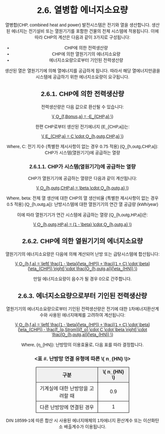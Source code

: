 # 2.6. 열병합 에너지소요량

열병합(CHP, combined heat and power) 발전시스템은 전기와 열을 생산합니다. 생산된 에너지는 전기설비 또는 열원기기를 포함한 건물의 전체 시스템에 적용됩니다.
이에 따라 CHP의 계산은 다음과 같이 3가지로 구성됩니다:

- CHP에 의한 전력생산량
- CHP에 의한 열원기기의 에너지소요량
- 에너지소요량으로부터 기인된 전력생산량

생산된 열은 열원기기에 의해 열에너지를 공급하게 됩니다. 
따라서 해당 열에너지만큼을 시스템에 공급하기 위한 에너지소요량이 요구됩니다.

## 2.6.1. CHP에 의한 전력생산량
전력생산량은 다음 값으로 환산될 수 있습니다:

<a href="/eco2_guide_center/1.%20ECO2%20Logic%20Guide/Hee1_Equation_List.html" class="equation-link" target="_blank" rel="noopener noreferrer">
  \( Q_{f,Bonus,a} = -E_{CHP,a} \)
</a>


한편 CHP로부터 생산된 전기에너지 \(E_{CHP,a}\)는:

<a href="/eco2_guide_center/1.%20ECO2%20Logic%20Guide/Hee1_Equation_List.html" class="equation-link" target="_blank" rel="noopener noreferrer">
  \( E_{CHP,a} = C \cdot Q_{h,outg,CHP,a} \)
</a>


Where,
C: 전기 지수 (특별한 제시사항이 없는 경우 0.75 적용)
\(Q_{h,outg,CHP,a}\): CHP가 시스템(열원기기)에 공급하는 열량

### 2.6.1.1. CHP가 시스템(열원기기)에 공급하는 열량
CHP가 열원기기에  공급하는 열량은 다음과 같이 계산됩니다:

<a href="/eco2_guide_center/1.%20ECO2%20Logic%20Guide/Hee1_Equation_List.html" class="equation-link" target="_blank" rel="noopener noreferrer">
  \( Q_{h,outg,CHP,a} = \beta \cdot Q_{h,outg,a} \)
</a>


Where,
beta: 전체 열 생산에 대한 CHP의 열 생산비율 (특별한 제시사항이 없는 경우 0.5 적용)
\(Q_{h,outg,a}\): 난방시스템에 대한 열원기기의 연간 열 공급량 (kWh/year)

이에 따라 열원기기가 연간 시스템에 공급하는 열량 \(Q_{h,outg,HP,a}\)은:

<a href="/eco2_guide_center/1.%20ECO2%20Logic%20Guide/Hee1_Equation_List.html" class="equation-link" target="_blank" rel="noopener noreferrer">
  \( Q_{h,outg,HP,a} = (1 - \beta) \cdot Q_{h,outg,a} \)
</a>



## 2.6.2. CHP에 의한 열원기기의 에너지소요량
열원기기의 에너지소요량은 다음에 의해 계산되어 난방 또는 급탕시스템에 합산됩니다:

<a href="/eco2_guide_center/1.%20ECO2%20Logic%20Guide/Hee1_Equation_List.html" class="equation-link" target="_blank" rel="noopener noreferrer">
  \( Q_{h,f,a} = \left[ \frac{1 - \beta}{\eta_{HP}} + \frac{(1 + C) \cdot \beta}{\eta_{CHP}} \right] \cdot \frac{Q_{h,outg,a}}{\eta_{HN}} \)
</a>


만일 에너지소요량이 음수가 될 경우 0으로 간주합니다.

## 2.6.3. 에너지소요량으로부터 기인된 전력생산량
열원기기의 에너지소요량으로부터 기인된 전력생산량은 전기에 대한 1차에너지환산계수와 사용된 에너지매체를 고려하여 계산됩니다:

<a href="/eco2_guide_center/1.%20ECO2%20Logic%20Guide/Hee1_Equation_List.html" class="equation-link" target="_blank" rel="noopener noreferrer">
  \( Q_{h,f,a} = \left[ \frac{1 - \beta}{\eta_{HP}} + \frac{(1 + C) \cdot \beta}{\eta_{CHP}} - \frac{f_{p,Strom}}{f_p} \cdot C \cdot \beta \right] \cdot \frac{Q_{h,outg,a}}{\eta_{HN}} \)
</a>


Where, \(η_{HN}\): 난방망의 이용효율로, 다음 표를 따라 결정합니다.

<!DOCTYPE html>
<html lang="ko">
<head>
  <meta charset="UTF-8">
  <title>기계실 난방망 고려 표</title>
  <script src="https://polyfill.io/v3/polyfill.min.js?features=es6"></script>
  <script id="MathJax-script" async
    src="https://cdn.jsdelivr.net/npm/mathjax@3/es5/tex-mml-chtml.js">
  </script>
  <style>
    body {
      font-family: "Malgun Gothic", sans-serif;
      text-align: center;
    }
    table {
      border-collapse: collapse;
      margin: auto;
      width: 60%;
    }
    th, td {
      border: 1px solid black;
      padding: 6px 12px;
      text-align: center;
    }
    th {
      background-color: #f0f0f0;
    }
  </style>
</head>
<body>

<h3>&lt;표 #. 난방망 연결 유형에 따른 \( n_{HN} \)&gt;</h3>

<table>
  <tr>
    <th>구분</th>
    <th>\( n_{HN} \)</th>
  </tr>
  <tr>
    <td>기계실에 대한 난방망을 고려할 때</td>
    <td>0.9</td>
  </tr>
  <tr>
    <td>다른 난방망에 연결된 경우</td>
    <td>1</td>
  </tr>
</table>

</body>
</html>


DIN 18599-1에 따른 합산 시 사용된 에너지매체의 1차에너지 환산계수 또는 이산화탄소 배출계수가 이용됩니다. 

